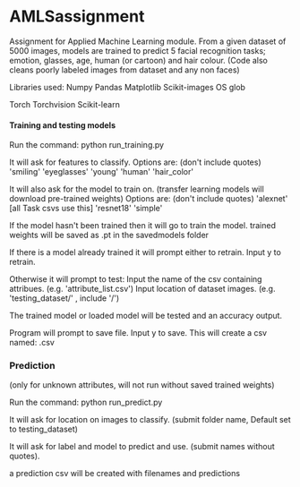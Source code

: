 # AMLSassignment
Assignment for Applied Machine Learning module. 
From a given dataset of 5000 images, models are trained to predict 5 facial recognition tasks; emotion, glasses, age, human (or cartoon) and hair colour. (Code also cleans poorly labeled images from dataset and any non faces)


Libraries used:
Numpy
Pandas
Matplotlib
Scikit-images
OS
glob

Torch
Torchvision
Scikit-learn

#### Training and testing models ###
Run the command: python run_training.py

It will ask for features to classify.
Options are: (don't include quotes)
    'smiling'
    'eyeglasses'
    'young'
    'human'
    'hair_color'

It will also ask for the model to train on.
(transfer learning models will download pre-trained weights)
Options are: (don't include quotes)
    'alexnet' [all Task csvs use this]
    'resnet18'
    'simple'

If the model hasn't been trained then it will go to train the model.
trained weights will be saved as <label><modelName>.pt in the savedmodels folder

If there is a model already trained it will prompt either to retrain.
Input y to retrain.

Otherwise it will prompt to test:
Input the name of the csv containing attribues. (e.g. 'attribute_list.csv')
Input location of dataset images. (e.g. 'testing_dataset/' , include '/')

The trained model or loaded model will be tested and an accuracy output.

Program will prompt to save file. Input y to save.
This will create a csv named: <label><modelName>.csv

### Prediction ###
(only for unknown attributes, will not run without saved trained weights)

Run the command: python run_predict.py

It will ask for location on images to classify.
(submit folder name, Default set to testing_dataset)

It will ask for label and model to predict and use.
(submit names without quotes).

a prediction csv will be created with filenames and predictions
